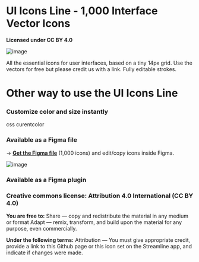 # UI Icons Line - 1,000 Interface Vector Icons
**Licensed under CC BY 4.0**

![image](https://user-images.githubusercontent.com/703545/150414270-c9f94ffe-198b-4ebb-9eca-ac00042f26c6.png)

All the essential icons for user interfaces, based on a tiny 14px grid. Use the vectors for free but please credit us with a link. Fully editable strokes.


# Other way to use the UI Icons Line

### Customize color and size instantly
css curentcolor


### Available as a Figma file
→ [**Get the Figma file**](https://www.figma.com/community/file/1063138616574654762) (1,000 icons) and edit/copy icons inside Figma.

![image](https://user-images.githubusercontent.com/703545/150420638-9751f90d-553d-4f97-b018-8569b0e7b6f9.png)



### Available as a Figma plugin


### Creative commons license: Attribution 4.0 International (CC BY 4.0)

**You are free to:**
Share — copy and redistribute the material in any medium or format
Adapt — remix, transform, and build upon the material for any purpose, even commercially.

**Under the following terms:**
Attribution — You must give appropriate credit, provide a link to this Github page or this icon set on the Streamline app, and indicate if changes were made. 
